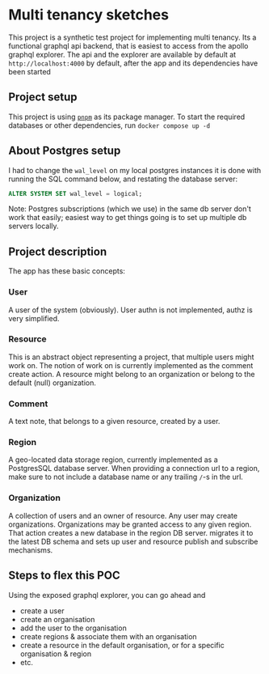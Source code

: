 # Multi tenancy sketches

This project is a synthetic test project for implementing multi tenancy.
Its a functional graphql api backend, that is easiest to access from the apollo graphql explorer.
The api and the explorer are available by default at `http://localhost:4000` by default,
after the app and its dependencies have been started

## Project setup

This project is using [`pnpm`](https://pnpm.io/) as its package manager.
To start the required databases or other dependencies, run `docker compose up -d`

## About Postgres setup

I had to change the `wal_level` on my local postgres instances
it is done with running the SQL command below, and restating the database server:

```sql
ALTER SYSTEM SET wal_level = logical;
```

Note: Postgres subscriptions (which we use) in the same db server don't work that easily; easiest way to get things going is to set up multiple db servers locally.

## Project description

The app has these basic concepts:

### User

A user of the system (obviously). User authn is not implemented, authz is very simplified.

### Resource

This is an abstract object representing a project, that multiple users might work on.
The notion of work on is currently implemented as the comment create action.
A resource might belong to an organization or belong to the default (null) organization.

### Comment

A text note, that belongs to a given resource, created by a user.

### Region

A geo-located data storage region, currently implemented as a PostgresSQL database server.
When providing a connection url to a region, make sure to not include a database name or any trailing `/`-s in the url.

### Organization

A collection of users and an owner of resource. Any user may create organizations.
Organizations may be granted access to any given region. That action creates a new database in the region DB server. migrates it to the latest DB schema and sets up user and resource publish and subscribe mechanisms.

## Steps to flex this POC

Using the exposed graphql explorer, you can go ahead and
- create a user 
- create an organisation
- add the user to the organisation
- create regions & associate them with an organisation
- create a resource in the default organisation, or for a specific organisation & region
- etc.

  
